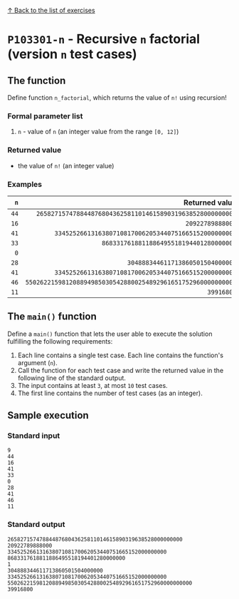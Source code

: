 
[↑ Back to the list of exercises](./README.md)

# `P103301-n` - Recursive `n` factorial (version `n` test cases)

## The function

Define function `n_factorial`, which returns the value of `n!` using recursion!

### Formal parameter list

1. `n` - value of `n` (an integer value from the range `[0, 12]`)

### Returned value

* the value of `n!` (an integer value)

### Examples

| `n` | Returned value | 
| ---: | --: | 
| `44` | `2658271574788448768043625811014615890319638528000000000` | 
| `16` | `20922789888000` | 
| `41` | `33452526613163807108170062053440751665152000000000` | 
| `33` | `8683317618811886495518194401280000000` | 
| `0` | `1` | 
| `28` | `304888344611713860501504000000` | 
| `41` | `33452526613163807108170062053440751665152000000000` | 
| `46` | `5502622159812088949850305428800254892961651752960000000000` | 
| `11` | `39916800` | 

## The `main()` function

Define a `main()` function that lets the user able to execute the solution fulfilling the following requirements:

1. Each line contains a single test case. Each line contains the function's argument (`n`).
1. Call the function for each test case and write the returned value in the following line of the standard output.
1. The input contains at least `3`, at most `10` test cases.
1. The first line contains the number of test cases (as an integer).

## Sample execution

### Standard input

```
9
44
16
41
33
0
28
41
46
11
```

### Standard output

```
2658271574788448768043625811014615890319638528000000000
20922789888000
33452526613163807108170062053440751665152000000000
8683317618811886495518194401280000000
1
304888344611713860501504000000
33452526613163807108170062053440751665152000000000
5502622159812088949850305428800254892961651752960000000000
39916800
```